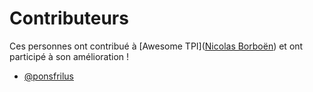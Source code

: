 # Contributeurs

Ces personnes ont contribué à [Awesome TPI]([Nicolas Borboën](https://github.com/ponsfrilus)) et ont participé à son amélioration !

<!-- start_contributors -->
  * [@ponsfrilus](https://github.com/ponsfrilus)
<!-- end_contributors -->
